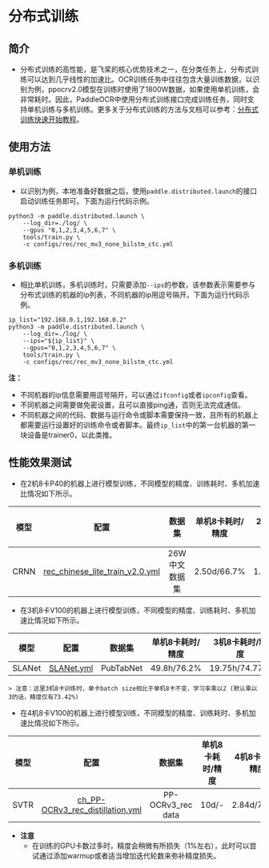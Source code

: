 # 分布式训练

## 简介

* 分布式训练的高性能，是飞桨的核心优势技术之一，在分类任务上，分布式训练可以达到几乎线性的加速比。OCR训练任务中往往包含大量训练数据，以识别为例，ppocrv2.0模型在训练时使用了1800W数据，如果使用单机训练，会非常耗时。因此，PaddleOCR中使用分布式训练接口完成训练任务，同时支持单机训练与多机训练。更多关于分布式训练的方法与文档可以参考：[分布式训练快速开始教程](https://fleet-x.readthedocs.io/en/latest/paddle_fleet_rst/parameter_server/ps_quick_start.html)。

## 使用方法

### 单机训练

* 以识别为例，本地准备好数据之后，使用`paddle.distributed.launch`的接口启动训练任务即可。下面为运行代码示例。

```shell
python3 -m paddle.distributed.launch \
    --log_dir=./log/ \
    --gpus "0,1,2,3,4,5,6,7" \
    tools/train.py \
    -c configs/rec/rec_mv3_none_bilstm_ctc.yml
```

### 多机训练

* 相比单机训练，多机训练时，只需要添加`--ips`的参数，该参数表示需要参与分布式训练的机器的ip列表，不同机器的ip用逗号隔开。下面为运行代码示例。


```shell
ip_list="192.168.0.1,192.168.0.2"
python3 -m paddle.distributed.launch \
    --log_dir=./log/ \
    --ips="${ip_list}" \
    --gpus="0,1,2,3,4,5,6,7" \
    tools/train.py \
    -c configs/rec/rec_mv3_none_bilstm_ctc.yml
```

**注：**
* 不同机器的ip信息需要用逗号隔开，可以通过`ifconfig`或者`ipconfig`查看。
* 不同机器之间需要做免密设置，且可以直接ping通，否则无法完成通信。
* 不同机器之间的代码、数据与运行命令或脚本需要保持一致，且所有的机器上都需要运行设置好的训练命令或者脚本。最终`ip_list`中的第一台机器的第一块设备是trainer0，以此类推。


## 性能效果测试

* 在2机8卡P40的机器上进行模型训练，不同模型的精度、训练耗时、多机加速比情况如下所示。

| 模型   | 配置  | 数据集   | 单机8卡耗时/精度 | 2机8卡耗时/精度 | 加速比 |
|:------:|:-----:|:--------:|:--------:|:--------:|:-----:|
| CRNN | [rec_chinese_lite_train_v2.0.yml](../../configs/rec/ch_ppocr_v2.0/rec_chinese_lite_train_v2.0.yml) |  26W中文数据集 | 2.50d/66.7%   | 1.67d/67.0%  | **1.5** |


* 在3机8卡V100的机器上进行模型训练，不同模型的精度、训练耗时、多机加速比情况如下所示。

| 模型   | 配置  | 数据集   | 单机8卡耗时/精度 | 3机8卡耗时/精度 | 加速比 |
|:------:|:-----:|:--------:|:--------:|:--------:|:-----:|
| SLANet | [SLANet.yml](../../configs/table/SLANet.yml) |  PubTabNet | 49.8h/76.2%   | 19.75h/74.77%  | **2.52** |


    > 注意：这里3机8卡训练时，单卡batch size相比于单机8卡不变，学习率乘以2 (默认乘以3的话，精度仅有73.42%)


* 在4机8卡V100的机器上进行模型训练，不同模型的精度、训练耗时、多机加速比情况如下所示。


| 模型   | 配置  | 数据集   | 单机8卡耗时/精度 | 4机8卡耗时/精度 | 加速比 |
|:------:|:-----:|:--------:|:--------:|:--------:|:-----:|
| SVTR | [ch_PP-OCRv3_rec_distillation.yml](../../configs/rec/PP-OCRv3/ch_PP-OCRv3_rec_distillation.yml) |  PP-OCRv3_rec data | 10d/-   | 2.84d/74.0%  | **3.5** |


* **注意**
    * 在训练的GPU卡数过多时，精度会稍微有所损失（1%左右），此时可以尝试通过添加warmup或者适当增加迭代轮数来弥补精度损失。

